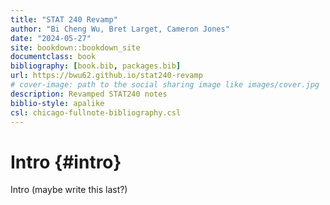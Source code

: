 ```yaml
--- 
title: "STAT 240 Revamp"
author: "Bi Cheng Wu, Bret Larget, Cameron Jones"
date: "2024-05-27"
site: bookdown::bookdown_site
documentclass: book
bibliography: [book.bib, packages.bib]
url: https://bwu62.github.io/stat240-revamp
# cover-image: path to the social sharing image like images/cover.jpg
description: Revamped STAT240 notes
biblio-style: apalike
csl: chicago-fullnote-bibliography.csl
---
```


# Intro {#intro}

Intro (maybe write this last?)



